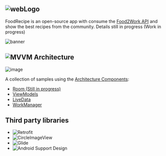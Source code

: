 
## ![webLogo](https://user-images.githubusercontent.com/4821464/54500882-d2aa2a00-48f7-11e9-9267-85463d700395.png)<br/>
FoodRecipe is an open-source app with consume the [Food2Work API](https://www.food2fork.com/about/api) and show the best recipes from the community. Details still in progress (Work in progress)

![banner](https://user-images.githubusercontent.com/4821464/54502076-32580380-48ff-11e9-9f39-bfb7e83bbaac.png)

## ![MVVM Architecture](https://developer.android.com/topic/libraries/architecture/workmanager/)

![image](https://user-images.githubusercontent.com/4821464/54502305-52d48d80-4900-11e9-9b67-a87c78bbb0ff.png)

A collection of samples using the [Architecture Components](https://developer.android.com/arch):

- [Room (Still in progress)](https://developer.android.com/topic/libraries/architecture/room) 
- [ViewModels](https://developer.android.com/topic/libraries/architecture/viewmodel)
- [LiveData](https://developer.android.com/topic/libraries/architecture/livedata)
- [WorkManager](https://developer.android.com/topic/libraries/architecture/workmanager/)

## Third party libraries
- ![Retrofit](https://square.github.io/retrofit/)
- ![CircleImageView](https://github.com/hdodenhof/CircleImageView)
- ![Glide](https://github.com/bumptech/glide)
- ![Android Support Design](https://developer.android.com/topic/libraries/support-library/packages)
